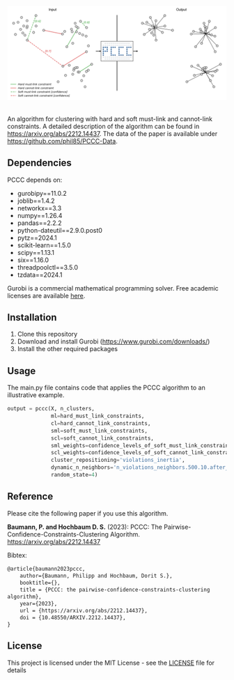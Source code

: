 
<h1 align="center">
  <br>
  
  ![MPFC](README/cover.png)

</h1>

An algorithm for clustering with hard and soft must-link and cannot-link constraints. A detailed description of the algorithm can be found in https://arxiv.org/abs/2212.14437. The data of the paper is available under https://github.com/phil85/PCCC-Data.

## Dependencies

PCCC depends on:
* gurobipy==11.0.2
* joblib==1.4.2
* networkx==3.3
* numpy==1.26.4
* pandas==2.2.2
* python-dateutil==2.9.0.post0
* pytz==2024.1
* scikit-learn==1.5.0
* scipy==1.13.1
* six==1.16.0
* threadpoolctl==3.5.0
* tzdata==2024.1

Gurobi is a commercial mathematical programming solver. Free academic licenses are available [here](https://www.gurobi.com/academia/academic-program-and-licenses/). 

## Installation

1) Clone this repository
2) Download and install Gurobi (https://www.gurobi.com/downloads/)
3) Install the other required packages

## Usage

The main.py file contains code that applies the PCCC algorithm to an illustrative example.

```python
output = pccc(X, n_clusters,
              ml=hard_must_link_constraints,
              cl=hard_cannot_link_constraints,
              sml=soft_must_link_constraints,
              scl=soft_cannot_link_constraints,
              sml_weights=confidence_levels_of_soft_must_link_constraints,
              scl_weights=confidence_levels_of_soft_cannot_link_constraints,
              cluster_repositioning='violations_inertia', 
              dynamic_n_neighbors='n_violations_neighbors.500.10.after_repositioning',
              random_state=4)
```

## Reference

Please cite the following paper if you use this algorithm.

**Baumann, P. and Hochbaum D. S.** (2023): PCCC: The Pairwise-Confidence-Constraints-Clustering Algorithm. https://arxiv.org/abs/2212.14437

Bibtex:
```
@article{baumann2023pccc,
	author={Baumann, Philipp and Hochbaum, Dorit S.},
	booktitle={},
	title = {PCCC: the pairwise-confidence-constraints-clustering algorithm},
	year={2023},
	url = {https://arxiv.org/abs/2212.14437},
	doi = {10.48550/ARXIV.2212.14437},
}
```

## License

This project is licensed under the MIT License - see the [LICENSE](LICENSE) file for details


